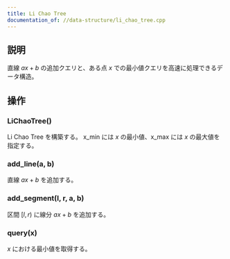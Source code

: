 ```yaml
---
title: Li Chao Tree
documentation_of: //data-structure/li_chao_tree.cpp
---
```


## 説明
直線 $ax+b$ の追加クエリと、ある点 $x$ での最小値クエリを高速に処理できるデータ構造。

## 操作
### LiChaoTree()
Li Chao Tree を構築する。
x_min には $x$ の最小値、x_max には $x$ の最大値を指定する。
### add_line(a, b)
直線 $ax+b$ を追加する。
### add_segment(l, r, a, b)
区間 $[l,r)$ に線分 $ax+b$ を追加する。
### query(x)
$x$ における最小値を取得する。
